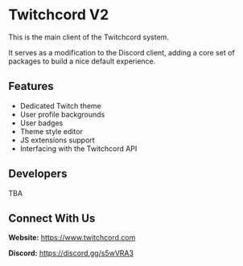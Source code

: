 # Twitchcord V2

This is the main client of the Twitchcord system.

It serves as a modification to the Discord client, adding a core set of packages to build a nice default experience.

## Features

- Dedicated Twitch theme
- User profile backgrounds
- User badges
- Theme style editor
- JS extensions support
- Interfacing with the Twitchcord API

## Developers

TBA

## Connect With Us

**Website:** https://www.twitchcord.com

**Discord:** https://discord.gg/s5wVRA3
